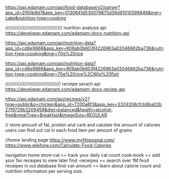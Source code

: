 <!-- this is to get food nutrition amount -->

https://api.edamam.com/api/food-database/v2/parser?app_id=2f60b8d7&app_key=0130641d530079875d39d91010599846&ingr=cake&nutrition-type=cooking

<!-- List of food objects, with each food object containing: kcal per 100gr, protein per 100 grams, carbohydrates per 100 grams, brand of the food, if the food is generic or brandid, a list of existing measures for the food, contents label of the food -->

////////////////////////////////////
nutrition analysis api
https://developer.edamam.com/edamam-docs-nutrition-api

<!-- api to get cal level for a given food item with amount  -->

<!-- find out cal amount in foods  %20 == of -->
<!-- 70g of rice m-->

https://api.edamam.com/api/nutrition-data?app_id=cd6e9866&app_key=808ab0b603f4226963a02046862ba736&nutrition-type=cooking&ingr=70g%20rice

<!-- 70g of rice AND 80g of fish -->
<!-- %2C = , -->

https://api.edamam.com/api/nutrition-data?app_id=cd6e9866&app_key=808ab0b603f4226963a02046862ba736&nutrition-type=cooking&ingr=70g%20rice%2C80g%20fish

///////////////////////////////////
receipe serach api
https://developer.edamam.com/edamam-docs-recipe-api

<!-- search receipes balanced and alchohol free receipes by meal type lunch, dinner, breakfast  -->
<!-- allow to add receipes to receipe book - store in the local storage -->

https://api.edamam.com/api/recipes/v2?type=public&q=chicken&app_id=7200a6f3&app_key=3324206cfcb6ba02b27f9729b3209459&diet=balanced&health=alcohol-free&mealType=Breakfast&imageSize=REGULAR

//
store amount of fat, protein and carb and calulate the amount of calories
users can find out cal in each food item per amount of grams

//home landing page
https://www.myfitnesspal.com/
https://www.wikihow.com/Calculate-Food-Calories

navigation
home
store-cal == track your daily cal count
cook-book == add your fav receipes to view later
find -receipes == search over 1M food receipes in out database
find-cal-amount == learn about calorie count and nutrition information per serving size.
